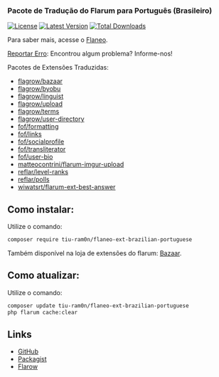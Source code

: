 ###  Pacote de Tradução do Flarum para Português (Brasileiro)

[![License](https://img.shields.io/github/license/tiuram0n/flaneo-ext-brazilian-portuguese.svg?color=orange)](LICENSE)
[![Latest Version](https://img.shields.io/github/release/tiuram0n/flaneo-ext-brazilian-portuguese.svg)](https://github.com/tiuram0n/flaneo-ext-brazilian-portuguese/releases)
[![Total Downloads](https://img.shields.io/packagist/dt/tiu-ram0n/flaneo-ext-brazilian-portuguese.svg)](https://packagist.org/packages/tiu-ram0n/flaneo-ext-brazilian-portuguese)

Para saber mais, acesse o [Flaneo](https://discuss.flaneo.com.br).

[Reportar Erro](https://github.com/tiuram0n/flaneo-ext-brazilian-portuguese/issues): Encontrou algum problema? Informe-nos!

Pacotes de Extensões Traduzidas:

 - [flagrow/bazaar](https://github.com/flagrow/bazaar)
 - [flagrow/byobu](https://github.com/flagrow/byobu)
 - [flagrow/linguist](https://github.com/flagrow/linguist)
 - [flagrow/upload](https://github.com/flagrow/upload)
 - [flagrow/terms](https://github.com/flagrow/terms)
 - [flagrow/user-directory](https://github.com/flagrow/user-directory)
 - [fof/formatting](https://github.com/FriendsOfFlarum/formatting)
 - [fof/links](https://github.com/FriendsOfFlarum/links)
 - [fof/socialprofile](https://github.com/FriendsOfFlarum/socialprofile)
 - [fof/transliterator](https://github.com/FriendsOfFlarum/transliterator)
 - [fof/user-bio](https://github.com/FriendsOfFlarum/user-bio)
 - [matteocontrini/flarum-imgur-upload](https://github.com/matteocontrini/flarum-imgur-upload)
 - [reflar/level-ranks](https://github.com/ReFlar/level-ranks)
 - [reflar/polls](https://github.com/ReFlar/polls)
 - [wiwatsrt/flarum-ext-best-answer](https://github.com/wiwatsrt/flarum-ext-best-answer)


## Como instalar:

Utilize o comando:

```bash
composer require tiu-ram0n/flaneo-ext-brazilian-portuguese
```

Também disponível na loja de extensões do flarum: [Bazaar](https://flagrow.io/extensions/tiu-ram0n/flaneo-ext-brazilian-portuguese).

## Como atualizar:

Utilize o comando:

```bash
composer update tiu-ram0n/flaneo-ext-brazilian-portuguese
php flarum cache:clear
```

## Links

- [GitHub](https://github.com/tiuram0n/flaneo-ext-brazilian-portuguese "GitHub")
- [Packagist](https://packagist.org/packages/tiu-ram0n/flaneo-ext-brazilian-portuguese "Packagist")
- [Flarow](https://flagrow.io/extensions/tiu-ram0n/flaneo-ext-brazilian-portuguese "Flarow")
